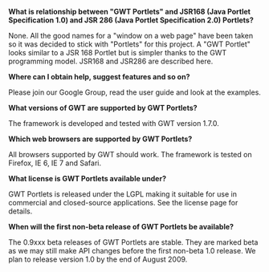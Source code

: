 **What is relationship between "GWT Portlets" and JSR168 (Java Portlet Specification 1.0) and JSR 286 (Java Portlet Specification 2.0) Portlets?**

None. All the good names for a "window on a web page" have been taken so it was decided to stick with "Portlets" for this project. A "GWT Portlet" looks similar to a JSR 168 Portlet but is simpler thanks to the GWT programming model. JSR168 and JSR286 are described here.

**Where can I obtain help, suggest features and so on?**

Please join our Google Group, read the user guide and look at the examples.

**What versions of GWT are supported by GWT Portlets?**

The framework is developed and tested with GWT version 1.7.0.

**Which web browsers are supported by GWT Portlets?**

All browsers supported by GWT should work. The framework is tested on Firefox, IE 6, IE 7 and Safari.

**What license is GWT Portlets available under?**

GWT Portlets is released under the LGPL making it suitable for use in commercial and closed-source applications. See the license page for details.

**When will the first non-beta release of GWT Portlets be available?**

The 0.9xxx beta releases of GWT Portlets are stable. They are marked beta as we may still make API changes before the first non-beta 1.0 release. We plan to release version 1.0 by the end of August 2009.